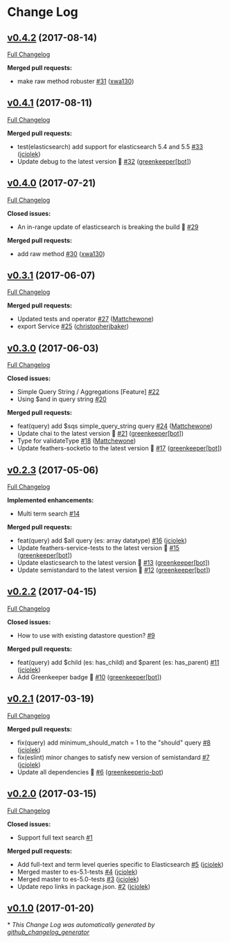 # Change Log

## [v0.4.2](https://github.com/feathersjs/feathers-elasticsearch/tree/v0.4.2) (2017-08-14)
[Full Changelog](https://github.com/feathersjs/feathers-elasticsearch/compare/v0.4.1...v0.4.2)

**Merged pull requests:**

- make raw method robuster [\#31](https://github.com/feathersjs/feathers-elasticsearch/pull/31) ([xwa130](https://github.com/xwa130))

## [v0.4.1](https://github.com/feathersjs/feathers-elasticsearch/tree/v0.4.1) (2017-08-11)
[Full Changelog](https://github.com/feathersjs/feathers-elasticsearch/compare/v0.4.0...v0.4.1)

**Merged pull requests:**

- test\(elasticsearch\) add support for elasticsearch 5.4 and 5.5 [\#33](https://github.com/feathersjs/feathers-elasticsearch/pull/33) ([jciolek](https://github.com/jciolek))
- Update debug to the latest version 🚀 [\#32](https://github.com/feathersjs/feathers-elasticsearch/pull/32) ([greenkeeper[bot]](https://github.com/apps/greenkeeper))

## [v0.4.0](https://github.com/feathersjs/feathers-elasticsearch/tree/v0.4.0) (2017-07-21)
[Full Changelog](https://github.com/feathersjs/feathers-elasticsearch/compare/v0.3.1...v0.4.0)

**Closed issues:**

- An in-range update of elasticsearch is breaking the build 🚨 [\#29](https://github.com/feathersjs/feathers-elasticsearch/issues/29)

**Merged pull requests:**

- add raw method [\#30](https://github.com/feathersjs/feathers-elasticsearch/pull/30) ([xwa130](https://github.com/xwa130))

## [v0.3.1](https://github.com/feathersjs/feathers-elasticsearch/tree/v0.3.1) (2017-06-07)
[Full Changelog](https://github.com/feathersjs/feathers-elasticsearch/compare/v0.3.0...v0.3.1)

**Merged pull requests:**

- Updated tests and operator [\#27](https://github.com/feathersjs/feathers-elasticsearch/pull/27) ([Mattchewone](https://github.com/Mattchewone))
- export Service [\#25](https://github.com/feathersjs/feathers-elasticsearch/pull/25) ([christopherjbaker](https://github.com/christopherjbaker))

## [v0.3.0](https://github.com/feathersjs/feathers-elasticsearch/tree/v0.3.0) (2017-06-03)
[Full Changelog](https://github.com/feathersjs/feathers-elasticsearch/compare/v0.2.3...v0.3.0)

**Closed issues:**

- Simple Query String / Aggregations \[Feature\] [\#22](https://github.com/feathersjs/feathers-elasticsearch/issues/22)
- Using $and in query string [\#20](https://github.com/feathersjs/feathers-elasticsearch/issues/20)

**Merged pull requests:**

- feat\(query\) add $sqs simple\_query\_string query [\#24](https://github.com/feathersjs/feathers-elasticsearch/pull/24) ([Mattchewone](https://github.com/Mattchewone))
- Update chai to the latest version 🚀 [\#21](https://github.com/feathersjs/feathers-elasticsearch/pull/21) ([greenkeeper[bot]](https://github.com/apps/greenkeeper))
- Type for validateType [\#18](https://github.com/feathersjs/feathers-elasticsearch/pull/18) ([Mattchewone](https://github.com/Mattchewone))
- Update feathers-socketio to the latest version 🚀 [\#17](https://github.com/feathersjs/feathers-elasticsearch/pull/17) ([greenkeeper[bot]](https://github.com/apps/greenkeeper))

## [v0.2.3](https://github.com/feathersjs/feathers-elasticsearch/tree/v0.2.3) (2017-05-06)
[Full Changelog](https://github.com/feathersjs/feathers-elasticsearch/compare/v0.2.2...v0.2.3)

**Implemented enhancements:**

- Multi term search [\#14](https://github.com/feathersjs/feathers-elasticsearch/issues/14)

**Merged pull requests:**

- feat\(query\) add $all query \(es: array datatype\) [\#16](https://github.com/feathersjs/feathers-elasticsearch/pull/16) ([jciolek](https://github.com/jciolek))
- Update feathers-service-tests to the latest version 🚀 [\#15](https://github.com/feathersjs/feathers-elasticsearch/pull/15) ([greenkeeper[bot]](https://github.com/apps/greenkeeper))
- Update elasticsearch to the latest version 🚀 [\#13](https://github.com/feathersjs/feathers-elasticsearch/pull/13) ([greenkeeper[bot]](https://github.com/apps/greenkeeper))
- Update semistandard to the latest version 🚀 [\#12](https://github.com/feathersjs/feathers-elasticsearch/pull/12) ([greenkeeper[bot]](https://github.com/apps/greenkeeper))

## [v0.2.2](https://github.com/feathersjs/feathers-elasticsearch/tree/v0.2.2) (2017-04-15)
[Full Changelog](https://github.com/feathersjs/feathers-elasticsearch/compare/v0.2.1...v0.2.2)

**Closed issues:**

- How to use with existing datastore question? [\#9](https://github.com/feathersjs/feathers-elasticsearch/issues/9)

**Merged pull requests:**

- feat\(query\) add $child \(es: has\_child\) and $parent \(es: has\_parent\) [\#11](https://github.com/feathersjs/feathers-elasticsearch/pull/11) ([jciolek](https://github.com/jciolek))
- Add Greenkeeper badge 🌴 [\#10](https://github.com/feathersjs/feathers-elasticsearch/pull/10) ([greenkeeper[bot]](https://github.com/apps/greenkeeper))

## [v0.2.1](https://github.com/feathersjs/feathers-elasticsearch/tree/v0.2.1) (2017-03-19)
[Full Changelog](https://github.com/feathersjs/feathers-elasticsearch/compare/v0.2.0...v0.2.1)

**Merged pull requests:**

- fix\(query\) add minimum\_should\_match = 1 to the "should" query [\#8](https://github.com/feathersjs/feathers-elasticsearch/pull/8) ([jciolek](https://github.com/jciolek))
- fix\(eslint\) minor changes to satisfy new version of semistandard [\#7](https://github.com/feathersjs/feathers-elasticsearch/pull/7) ([jciolek](https://github.com/jciolek))
- Update all dependencies 🌴 [\#6](https://github.com/feathersjs/feathers-elasticsearch/pull/6) ([greenkeeperio-bot](https://github.com/greenkeeperio-bot))

## [v0.2.0](https://github.com/feathersjs/feathers-elasticsearch/tree/v0.2.0) (2017-03-15)
[Full Changelog](https://github.com/feathersjs/feathers-elasticsearch/compare/v0.1.0...v0.2.0)

**Closed issues:**

- Support full text search [\#1](https://github.com/feathersjs/feathers-elasticsearch/issues/1)

**Merged pull requests:**

- Add full-text and term level queries specific to Elasticsearch [\#5](https://github.com/feathersjs/feathers-elasticsearch/pull/5) ([jciolek](https://github.com/jciolek))
- Merged master to es-5.1-tests  [\#4](https://github.com/feathersjs/feathers-elasticsearch/pull/4) ([jciolek](https://github.com/jciolek))
- Merged master to es-5.0-tests [\#3](https://github.com/feathersjs/feathers-elasticsearch/pull/3) ([jciolek](https://github.com/jciolek))
- Update repo links in package.json. [\#2](https://github.com/feathersjs/feathers-elasticsearch/pull/2) ([jciolek](https://github.com/jciolek))

## [v0.1.0](https://github.com/feathersjs/feathers-elasticsearch/tree/v0.1.0) (2017-01-20)


\* *This Change Log was automatically generated by [github_changelog_generator](https://github.com/skywinder/Github-Changelog-Generator)*